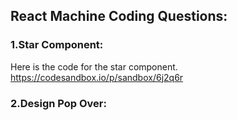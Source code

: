 ## React Machine Coding Questions:

### 1.Star Component:

Here is the code for the star component.
https://codesandbox.io/p/sandbox/6j2q6r

### 2.Design Pop Over:
